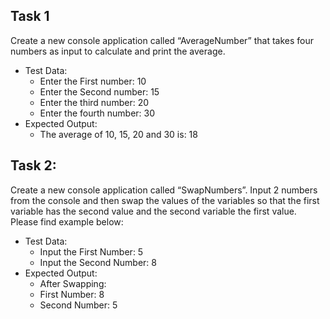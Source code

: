## Task 1
Create a new console application called “AverageNumber” that takes four numbers as input to calculate and print the average.
* Test Data:
  * Enter the First number: 10
  * Enter the Second number: 15
  * Enter the third number: 20
  * Enter the fourth number: 30
* Expected Output:
  * The average of 10, 15, 20 and 30 is: 18
 
## Task 2:
Create a new console application called “SwapNumbers”. 
Input 2 numbers from the console and then swap the values of the variables so that the first variable has the second value and the second variable the first value.
Please find example below:
* Test Data:
  * Input the First Number: 5
  * Input the Second Number: 8
* Expected Output:
  * After Swapping:
  * First Number: 8
  * Second Number: 5

